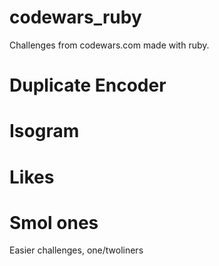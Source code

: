 # codewars_ruby

Challenges from codewars.com made with ruby.

# Duplicate Encoder

# Isogram

# Likes

# Smol ones
Easier challenges, one/twoliners
